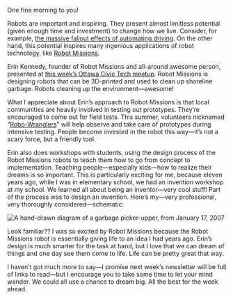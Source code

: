 One fine morning to you!

Robots are important and inspiring. They present almost limitless potential (given enough time and investment) to change how we live. Consider, for example, [the massive fallout effects of automating driving](http://www.latimes.com/opinion/op-ed/la-oe-webb-ai-mnuchin-20170328-story.html). On the other hand, this potential inspires many ingenious applications of robot technology, like [Robot Missions](http://www.robotmissions.org).

Erin Kennedy, founder of Robot Missions and all-around awesome person, presented at [this week’s Ottawa Civic Tech meetup](https://www.meetup.com/YOW_CT/events/248411167/). Robot Missions is designing robots that can be 3D-printed and used to clean up shoreline garbage. Robots cleaning up the environment—awesome!

What I appreciate about Erin’s approach to Robot Missions is that local communities are heavily involved in testing out prototypes. They’re encouraged to come out for field tests. This summer, volunteers nicknamed “[Robo-Wranglers](http://www.robotmissions.org/jobs/robo-wrangler/)” will help observe and take care of prototypes during intensive testing. People become invested in the robot this way—it’s not a scary force, but a friendly tool.

Erin also does workshops with students, using the design process of the Robot Missions robots to teach them how to go from concept to implementation. Teaching people—especially kids—how to realize their dreams is so important. This is particularly exciting for me, because eleven years ago, while I was in elementary school, we had an invention workshop at my school. We learned all about being an inventor—very cool stuff! Part of the process was to design an invention. Here’s my—very professional, very thoroughly considered—schematic:

![A hand-drawn diagram of a garbage picker-upper, from January 17, 2007](https://lucascherkewski.com/assets/img/newsletters/28/blueprint-large.jpg)

Look familiar?? I was so excited by Robot Missions because the Robot Missions robot is essentially giving life to an idea I had years ago. Erin’s design is much smarter for the task at hand, but I love that we can dream of things and one day see them come to life. Life can be pretty great that way.

I haven’t got much more to say—I promise next week’s newsletter will be full of links to read—but I encourage you to take some time to let your mind wander. We could all use a chance to dream big. All the best for the week ahead.